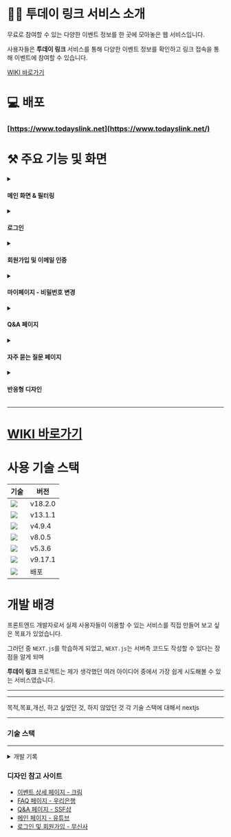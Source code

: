 # 💁‍♂️ 투데이 링크 서비스 소개
무료로 참여할 수 있는 다양한 이벤트 정보를 한 곳에 모아놓은 웹 서비스입니다.

사용자들은 **투데이 링크** 서비스를 통해 다양한 이벤트 정보를 확인하고 링크 접속을 통해 이벤트에 참여할 수 있습니다.

[WIKI 바로가기](https://www.naver.com)

# 💻 배포

### [https://www.todayslink.net](https://www.todayslink.net/)


# ⚒️ 주요 기능 및 화면
<details>
<summary><h4>메인 화면 & 필터링</h4></summary>
<div markdown="1">

</div>
</details>


<details>
<summary><h4>로그인</h4></summary>
<div markdown="1">

![ezgif com-video-to-gif (1)](https://user-images.githubusercontent.com/43470398/221486561-8fb47d32-8675-42f7-942d-be2f7d4dcc09.gif)

</div>
</details>

<details>
<summary><h4>회원가입 및 이메일 인증</h4></summary>
<div markdown="1">

![ezgif com-video-to-gif](https://user-images.githubusercontent.com/43470398/221482825-a49ea4e5-a04d-46fc-8033-171ee02210e9.gif)

</div>
</details>

<details>
<summary><h4>마이페이지 - 비밀번호 변경</h4></summary>
<div markdown="1">

![ezgif com-video-to-gif (2)](https://user-images.githubusercontent.com/43470398/221487752-030a4f6c-c9d1-4da3-ade6-0921e9c93418.gif)

</div>
</details>

<details>
<summary><h4>Q&A 페이지</h4></summary>
<div markdown="1">

![ezgif com-video-to-gif (3)](https://user-images.githubusercontent.com/43470398/221488437-da49a085-3311-4f51-bff4-20e3691efd59.gif)

</div>
</details>

<details>
<summary><h4>자주 묻는 질문 페이지</h4></summary>
<div markdown="1">

![ezgif com-video-to-gif (4)](https://user-images.githubusercontent.com/43470398/221489852-650ffb97-89f2-42c7-abe9-7c4c3ee64e7a.gif)

</div>
</details>

<details>
<summary><h4>반응형 디자인</h4></summary>
<div markdown="1">

![ezgif com-video-to-gif (5)](https://user-images.githubusercontent.com/43470398/221491874-929e3a84-7da5-4902-912c-50b214ce5679.gif)

</div>
</details>

---

# [WIKI 바로가기](https://www.naver.com)

# 사용 기술 스택

|기술|버전|
|---|---|
|<img src="https://img.shields.io/badge/react-61DAFB?style=for-the-badge&logo=react&logoColor=black">|v18.2.0|
|<img src="https://img.shields.io/badge/Next.js-000000?style=for-the-badge&logo=Next.js&logoColor=white">|v13.1.1|
|<img src="https://img.shields.io/badge/typescript-3178C6?style=for-the-badge&logo=typescript&logoColor=white">|v4.9.4|
|<img src="https://img.shields.io/badge/redux-764ABC?style=for-the-badge&logo=redux&logoColor=white">|v8.0.5|
|<img src="https://img.shields.io/badge/styled components-DB7093?style=for-the-badge&logo=styled-components&logoColor=white">|v5.3.6|
|<img src="https://img.shields.io/badge/firebase-FFCA28?style=for-the-badge&logo=firebase&logoColor=black">|v9.17.1|
|<img src="https://img.shields.io/badge/vercel-000000?style=for-the-badge&logo=vercel&logoColor=white">|배포|


# 개발 배경

프론트엔드 개발자로서 실제 사용자들이 이용할 수 있는 서비스를 직접 만들어 보고 싶은 목표가 있었습니다.

그러던 중 `NEXT.js`를 학습하게 되었고, `NEXT.js`는 서버측 코드도 작성할 수 있다는 장점을 알게 되며 

**투데이 링크** 프로젝트는 제가 생각했던 여러 아이디어 중에서 가장 쉽게 시도해볼 수 있는 서비스였습니다.


---

---

목적,목표,개선, 하고 싶었던 것, 하지 않았던 것
각 기술 스택에 대해서 nextjs

---

### 기술 스택


---

<details>
<summary>개발 기록</summary>
<div markdown="1">

- [2023.01.07 : 헤더 디자인 및 반응형 완료 .기록

- [2023.01.09 : 모바일 환경 헤더 햄버거 바 추가 .기록

- 2023.01.09 : **404** 페이지 추가 완료

- 2023.01.09 : 사이트 테마 색 변경

- [2023.01.11 : FAQ 페이지 디자인 - 아코디언 UI 적용하기 .기록

- 2023.01.14 : 계정 관련 페이지 완성 (로그인, 회원가입, 계정 찾기)

- 2023.01.15 : 링크 상세 페이지 완성

- 2023.01.16 : Q&A 페이지 완성

- 2023.01.17 : 1:1 문의 작성 페이지 & 관리자

- 2023.01.21 : DB 세팅 및 연결 / 1:1 문의 http 요청 완료 / Redux 세팅

- 2023.01.26 : 1:1 문의 상세페이지

- 2023.01.28 : 데이터 필터 완료

- 2023.02.03 : mongoDB -> firebase 전환

- 2023.02.08 : 데이터 필터 완료 (firebase)

- 2023.02.11 : 실제 데이터 추가 및 이벤트 디테일 페이지 수정 (태그 추가)

- 2023.02.14 ~ 02.16 : 회원가입 페이지

- 2023.02.16 : 메일 전송, 아이디 찾기, 비밀번호 찾기

- 2023.02.18 ~ 02.19 : 로그인 기본 (아이디, 패스워드 -> 서버측 검사 후 실패 or 성공 피드백)

- 2023.02.20 : 유저 토큰작업 (클라이언트측 UI, 서버측 권한 체크)

- 2023.02.21 : 인증 관련 클라이언트 UI 수정

- ### 2023.02.21 : 투데이링크 프로젝트 1차 완료 및 배포

- 2023.02.23 ~ 2023.02.24 : Q&A 페이지 각 Q&A별 암호 설정 추가

</div>
</details>

### 디자인 참고 사이트

- [이벤트 상세 페이지 - 크림](https://kream.co.kr/products/92506)
- [FAQ 페이지 - 우리은행](https://spot.wooribank.com/pot/Dream?withyou=MYETC0005)
- [Q&A 페이지 - SSF샵](https://www.ssfshop.com/secured/mypage/myInquiryList)
- [메인 페이지 - 유튜브](https://www.youtube.com/)
- [로그인 및 회원가입 - 무신사](https://www.musinsa.com/auth/login?referer=https%3A%2F%2Fwww.musinsa.com%2Fapp%2F%3FNaPm%3Dct%253Dlcx9kubh%257Cci%253Dcheckout%257Ctr%253Dds%257Ctrx%253D%257Chk%253D156c70095c470bd22f83fe7c9e3003ed42ebae73)
